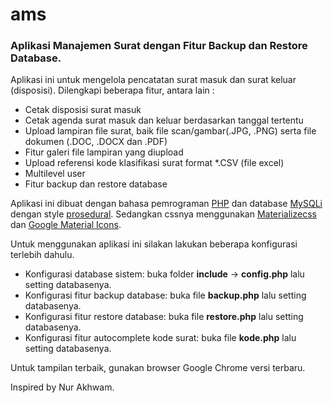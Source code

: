 # ams

<h3>Aplikasi Manajemen Surat dengan Fitur Backup dan Restore Database.</h3>

Aplikasi ini untuk mengelola pencatatan surat masuk dan surat keluar (disposisi). Dilengkapi beberapa fitur, antara lain :

- Cetak disposisi surat masuk
- Cetak agenda surat masuk dan keluar berdasarkan tanggal tertentu
- Upload lampiran file surat, baik file scan/gambar(.JPG, .PNG) serta file dokumen (.DOC, .DOCX dan .PDF)
- Fitur galeri file lampiran yang diupload
- Upload referensi kode klasifikasi surat format *.CSV (file excel)
- Multilevel user
- Fitur backup dan restore database

Aplikasi ini dibuat dengan bahasa pemrograman <a href="http://php.net/" target="_blank">PHP</a> dan database <a href="https://en.wikipedia.org/wiki/MySQLi" target="_blank">MySQLi</a> dengan style <a href="https://en.wikipedia.org/wiki/Procedural_programming" target="_blank">prosedural</a>. Sedangkan cssnya menggunakan <a href="http://materializecss.com/" target="_blank">Materializecss</a> dan <a href="https://www.google.com/design/icons/" target="_blank">Google Material Icons</a>.

Untuk menggunakan aplikasi ini silakan lakukan beberapa konfigurasi terlebih dahulu.

- Konfigurasi database sistem: buka folder <b>include</b> -> <b>config.php</b> lalu setting databasenya.
- Konfigurasi fitur backup database: buka file <b>backup.php</b> lalu setting databasenya.
- Konfigurasi fitur restore database: buka file <b>restore.php</b> lalu setting databasenya.
- Konfigurasi fitur autocomplete kode surat: buka file <b>kode.php</b> lalu setting databasenya.

Untuk tampilan terbaik, gunakan browser Google Chrome versi terbaru.

Inspired by Nur Akhwam.
